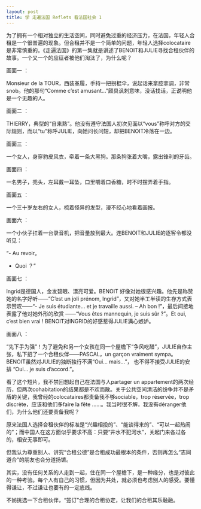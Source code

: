 ```yaml
---
layout: post
title: 学 走遍法国 Reflets 看法国社会 1
---
```




为了拥有一个相对独立的生活空间，同时避免过重的经济压力，在法国，年轻人合租是一个很普遍的现象。但合租并不是一个简单的问题，年轻人选择colocataire是非常慎重的。《走遍法国》的第一集就是讲述了BENOIT和JULIE寻找合租伙伴的故事。一个又一个的应征者被他们淘汰了，为什么呢？

画面一 ：

Monsieur de la TOUR，西装革履，手持一把拐棍伞，说起话来拿腔拿调，非常snob。他的那句“Comme c’est amusant…”颇具讽刺意味，没话找话，正说明他是一个无趣的人。

画面二 ：

THIERRY，典型的“自来熟”。他没有遵守法国人初次见面以“vous”称呼对方的交际规则，而以“tu”称呼JULIE，向她问长问短，却把BENOIT冷落在一边。

画面三 ：

一个女人，身穿豹皮风衣，牵着一条大黑狗。那条狗张着大嘴，露出锋利的牙齿。

画面四 ：

一名男子，秃头，左耳戴一耳坠，口里嚼着口香糖，时不时摆弄着手指。

画面五 ：

一个三十岁左右的女人，梳着怪异的发型，漫不经心地看着画报。

画面六 ：

一个小伙子扛着一台录音机，把音量放到最大。连BENOIT和JULIE的逐客令都没听见：

“- Au revoir。

- Quoi ？”

画面七 ：

Ingrid是德国人，金发碧眼、漂亮可爱。BENOIT 好像对她很感兴趣。他先是称赞她的名字好听——“C’est un joli prénom, Ingrid”，又对她半工半读的生存方式表示赞叹——“- Je suis étudiante… et je travaille aussi. – Ah bon !”，最后间接地表露了他对她外形的欣赏 ——“Vous êtes mannequin, je suis sûr ?”。Et oui, c’est bien vrai ! BENOIT对INGRID的好感惹得JULIE满心嫉妒。

画面八 ：

“先下手为强”！为了避免和另一个女孩在同一个屋檐下“争风吃醋”，JULIE自作主张，私下招了一个合租伙伴——PASCAL，un garçon vraiment sympa。BENOIT虽然对JULIE的独断独行不满“Oui… mais…”， 也不得不接受JULIE的安排 “Oui… je suis d’accord.”。

看了这个短片，我不禁回想起自己在法国与人partager un appartement的两次经历，但两次cohabitation的结果都是不欢而散。关于公共空间清洁的纷争并不是矛盾的关键，我曾经的colocataires都责备我不够sociable，trop réservée，trop discrète，应该和他们多faire la fête ……。我当时很不解，我没有déranger他们，为什么他们还要责备我呢？

原来法国人选择合租伙伴的标准是“兴趣相投的”、“能谈得来的”、“可以一起热闹的”；而中国人在这方面似乎要求不高：只要“井水不犯河水”，关起门来各过各的，相安无事即可。

但我认为尊重别人、讲究“合租公德”是合租成功最根本的条件，否则再怎么“志同道合”的朋友也会分道扬镳。

其实，没有任何关系的人走到一起，住在同一个屋檐下，是一种缘分，也是对彼此的一种考验。每个人有自己的习惯，但因为共处，就必须也考虑别人的感受。要懂得谦让，不过谦让也要有的一定底线。

不妨挑选一下合租伙伴，“签订”合理的合租协定，让我们的合租其乐融融。 
